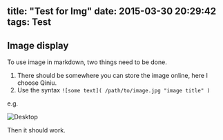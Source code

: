 title: "Test for Img"
date: 2015-03-30 20:29:42
tags: Test
---

## Image display

To use image in markdown, two things need to be done.
1. There should be somewhere you can store the image online, here I choose Qiniu. 
2. Use the syntax `![some text]( /path/to/image.jpg "image title" )` 

e.g.

![Desktop](http://mrtoniliu-imagespace.qiniudn.com/imgDesktop.jpeg "The Desktop") 

Then it should work.
